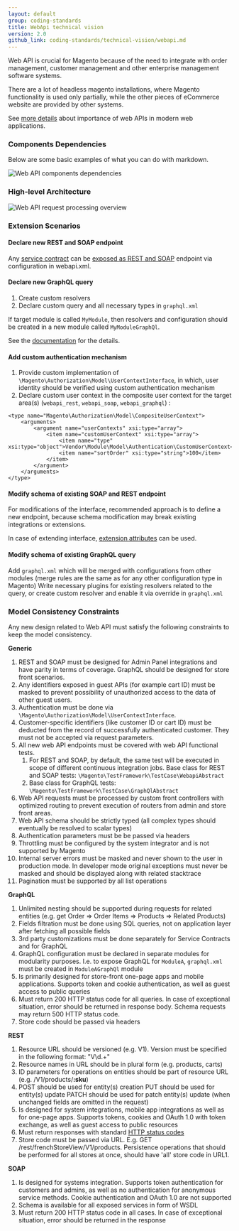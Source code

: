 ```yaml
---
layout: default
group: coding-standards
title: WebApi technical vision
version: 2.0
github_link: coding-standards/technical-vision/webapi.md
---
```


Web API is crucial for Magento because of the need to integrate with order management, customer management and other enterprise management software systems.

There are a lot of headless magento installations, where Magento functionality is used only partially, while the other pieces of eCommerce website are provided by other systems. 

See [more details](https://en.wikipedia.org/wiki/Web_API) about importance of web APIs in modern web applications.


### Components Dependencies
Below are some basic examples of what you can do with markdown.

![Web API components dependencies](images/webapi-components-dependencies.png)

### High-level Architecture

![Web API request processing overview](images/webapi-request-processing-high-level-overview.png)

### Extension Scenarios

#### Declare new REST and SOAP endpoint

Any [service contract]({{page.baseurl}}extension-dev-guide/service-contracts/service-contracts.html) can be [exposed as REST and SOAP]({{page.baseurl}}extension-dev-guide/service-contracts/service-to-web-service.html) endpoint via configuration in webapi.xml.

#### Declare new GraphQL query

1. Create custom resolvers
1. Declare custom query and all necessary types in `graphql.xml`

If target module is called `MyModule`, then resolvers and configuration should be created in a new module called `MyModuleGraphQl`.

See the [documentation](http://devdocs.magento.com/guides/v2.3/graphql/index.html) for the details.


#### Add custom authentication mechanism

1. Provide custom implementation of `\Magento\Authorization\Model\UserContextInterface`, in which, user identity should be verified using custom authentication mechanism
1. Declare custom user context in the composite user context for the target area(s) (`webapi_rest`, `webapi_soap`, `webapi_graphql`) :

~~~
<type name="Magento\Authorization\Model\CompositeUserContext">
    <arguments>
        <argument name="userContexts" xsi:type="array">
            <item name="customUserContext" xsi:type="array">
                <item name="type" xsi:type="object">Vendor\Module\Model\Authentication\CustomUserContext</item>
                <item name="sortOrder" xsi:type="string">100</item>
            </item>
        </argument>
    </arguments>
</type>
~~~

#### Modify schema of existing SOAP and REST endpoint

For modifications of the interface, recommended approach is to define a new endpoint, because schema modification may break existing integrations or extensions.

In case of extending interface, [extension attributes]({{page.baseurl}}extension-dev-guide/attributes.html) can be used.


#### Modify schema of existing GraphQL query

Add `graphql.xml` which will be merged with configurations from other modules (merge rules are the same as for any other configuration type in Magento)
Write necessary plugins for existing resolvers related to the query, or create custom resolver and enable it via override in `graphql.xml`

### Model Consistency Constraints

Any new design related to Web API must satisfy the following constraints to keep the model consistency.

**Generic**

1. REST and SOAP must be designed for Admin Panel integrations and have parity in terms of coverage. GraphQL should be designed for store front scenarios.
1. Any identifiers exposed in guest APIs (for example cart ID) must be masked to prevent possibility of unauthorized access to the data of other guest users.
1. Authentication must be done via `\Magento\Authorization\Model\UserContextInterface`.
1. Customer-specific identifiers (like customer ID or cart ID) must be deducted from the record of successfully authenticated customer. They must not be accepted via request parameters.
1. All new web API endpoints must be covered with web API functional tests. 
    1. For REST and SOAP, by default, the same test will be executed in scope of different continuous integration jobs. Base class for REST and SOAP tests: `\Magento\TestFramework\TestCase\WebapiAbstract`
    1. Base class for GraphQL tests: `\Magento\TestFramework\TestCase\GraphQlAbstract`
1. Web API requests must be processed by custom front controllers with optimized routing to prevent execution of routers from admin and store front areas.
1. Web API schema should be strictly typed (all complex types should eventually be resolved to scalar types)
1. Authentication parameters must be be passed via headers
1. Throttling must be configured by the system integrator and is not supported by Magento
1. Internal server errors must be masked and never shown to the user in production mode. In developer mode original exceptions must never be masked and should be displayed along with related stacktrace
1. Pagination must be supported by all list operations

**GraphQL**

1. Unlimited nesting should be supported during requests for related entities (e.g. get Order => Order Items => Products => Related Products)
1. Fields filtration must be done using SQL queries, not on application layer after fetching all possible fields
1. 3rd party customizations must be done separately for Service Contracts and for GraphQL
1. GraphQL configuration must be declared in separate modules for modularity purposes. I.e. to expose GraphQL for `ModuleA`, `graphql.xml` must be created in `ModuleAGraphQl` module
1. Is primarily designed for store-front one-page apps and mobile applications. Supports token and cookie authentication, as well as guest access to public queries
1. Must return 200 HTTP status code for all queries. In case of exceptional situation, error should be returned in response body. Schema requests may return 500 HTTP status code.
1. Store code should be passed via headers

**REST**

1. Resource URL should be versioned (e.g. V1). Version must be specified in the following format: "V\\d.+"
1. Resource names in URL should be in plural form (e.g. products, carts)
1. ID parameters for operations on entities should be part of resource URL (e.g. /V1/products/**:sku**)
1. POST should be used for entity(s) creation
   PUT should be used for entity(s) update
   PATCH should be used for patch entity(s) update (when unchanged fields are omitted in the request)
1. Is designed for system integrations, mobile app integrations as well as for one-page apps. Supports tokens, cookies and OAuth 1.0 with token exchange, as well as guest access to public resources
1. Must return responses with standard [HTTP status codes](https://en.wikipedia.org/wiki/List_of_HTTP_status_codes)
1. Store code must be passed via URL. E.g. GET /rest/frenchStoreView/V1/products. Persistence operations that should be performed for all stores at once, should have 'all' store code in URL1. 

**SOAP**

1. Is designed for systems integration. Supports token authentication for customers and admins, as well as no authentication for anonymous service methods. Cookie authentication and OAuth 1.0 are not supported
1. Schema is available for all exposed services in form of WSDL
1. Must return 200 HTTP status code in all cases. In case of exceptional situation, error should be returned in the response
